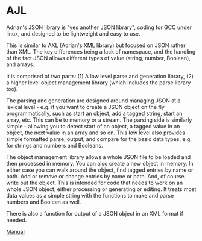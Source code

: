# AJL
Adrian's JSON library is "yes another JSON library", coding for GCC under linux, and designed to be lightweight and easy to use.

This is similar to AXL (Adrian's XML library) but focused on JSON rather than XML. The key differences being a lack of namespace, and the handling of the fact JSON allows different types of value (string, number, Boolean), and arrays.

It is comprised of two parts: (1) A low level parse and generation library, (2) a higher level object management library (which includes the parse library too).

The parsing and generation are designed around managing JSON at a lexical level - e.g. if you want to create a JSON object on the fly programmatically, such as start an object, add a tagged string, start an array, etc. This can be to memory or a stream. The parsing side is similarly simple - allowing you to detect start of an object, a tagged value in an object, the next value in an array and so on. This low level also provides simple formatted parse, output, and compare for the basic data types, e.g. for strings and numbers and Booleans.

The object management library allows a whole JSON file to be loaded and then processed in memory. You can also create a new object in memory. In either case you can walk around the object, find tagged entries by name or path. Add or remove or change entries by name or path. And, of course, write out the object. This is intended for code that needs to work on an whole JSON object, either processing or generating or editing. It treats most data values as a simple string with the functions to make and parse numbers and Boolean as well.

There is also a function for output of a JSON object in an XML format if needed.

[Manual](ajl.md)